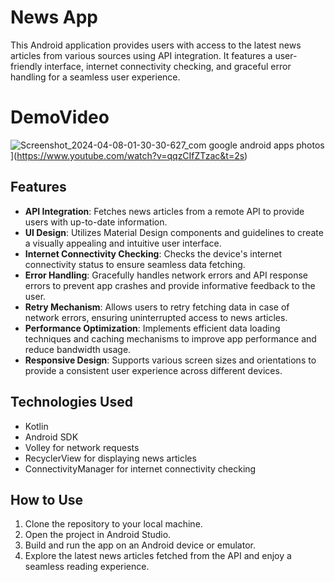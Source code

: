 # News App

This Android application provides users with access to the latest news articles from various sources using API integration. It features a user-friendly interface, internet connectivity checking, and graceful error handling for a seamless user experience.

# DemoVideo
![Screenshot_2024-04-08-01-30-30-627_com google android apps photos](https://github.com/Vikash-3000/NewsApp/assets/80574047/7f7bcf87-cd8d-4a60-905f-2bdd55a0abe7)](https://www.youtube.com/watch?v=qqzCIfZTzac&t=2s)

## Features

- **API Integration**: Fetches news articles from a remote API to provide users with up-to-date information.
- **UI Design**: Utilizes Material Design components and guidelines to create a visually appealing and intuitive user interface.
- **Internet Connectivity Checking**: Checks the device's internet connectivity status to ensure seamless data fetching.
- **Error Handling**: Gracefully handles network errors and API response errors to prevent app crashes and provide informative feedback to the user.
- **Retry Mechanism**: Allows users to retry fetching data in case of network errors, ensuring uninterrupted access to news articles.
- **Performance Optimization**: Implements efficient data loading techniques and caching mechanisms to improve app performance and reduce bandwidth usage.
- **Responsive Design**: Supports various screen sizes and orientations to provide a consistent user experience across different devices.

## Technologies Used

- Kotlin
- Android SDK
- Volley for network requests
- RecyclerView for displaying news articles
- ConnectivityManager for internet connectivity checking

## How to Use

1. Clone the repository to your local machine.
2. Open the project in Android Studio.
3. Build and run the app on an Android device or emulator.
4. Explore the latest news articles fetched from the API and enjoy a seamless reading experience.


